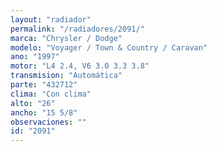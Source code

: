 ```yaml
---
layout: "radiador"
permalink: "/radiadores/2091/"
marca: "Chrysler / Dodge"
modelo: "Voyager / Town & Country / Caravan"
ano: "1997"
motor: "L4 2.4, V6 3.0 3.3 3.8"
transmision: "Automática"
parte: "432712"
clima: "Con clima"
alto: "26"
ancho: "15 5/8"
observaciones: ""
id: "2091"
---
```


